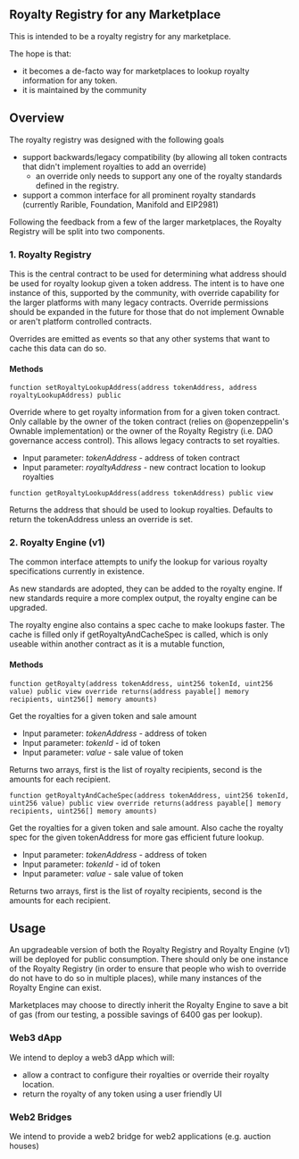 ## Royalty Registry for any Marketplace

This is intended to be a royalty registry for any marketplace.

The hope is that:
- it becomes a de-facto way for marketplaces to lookup royalty information for any token.
- it is maintained by the community

## Overview

The royalty registry was designed with the following goals
- support backwards/legacy compatibility (by allowing all token contracts that didn't implement royalties to add an override)
  - an override only needs to support any one of the royalty standards defined in the registry.
- support a common interface for all prominent royalty standards (currently Rarible, Foundation, Manifold and EIP2981)

Following the feedback from a few of the larger marketplaces, the Royalty Registry will be split into two components.

### 1. Royalty Registry
This is the central contract to be used for determining what address should be used for royalty lookup given a token address.  The intent is to have one instance of this, supported by the community, with override capability for the larger platforms with many legacy contracts.  Override permissions should be expanded in the future for those that
do not implement Ownable or aren't platform controlled contracts.

Overrides are emitted as events so that any other systems that want to cache this data can do so.

#### Methods

```
function setRoyaltyLookupAddress(address tokenAddress, address royaltyLookupAddress) public
```
Override where to get royalty information from for a given token contract.  Only callable by the owner of the token contract (relies on @openzeppelin's Ownable implementation) or the owner of the Royalty Registry (i.e. DAO governance access control).  This allows legacy contracts to set royalties.

- Input parameter: *tokenAddress*   - address of token contract
- Input parameter: *royaltyAddress* - new contract location to lookup royalties

```
function getRoyaltyLookupAddress(address tokenAddress) public view
```
Returns the address that should be used to lookup royalties.  Defaults to return the tokenAddress unless an override is set.

### 2. Royalty Engine (v1)

The common interface attempts to unify the lookup for various royalty specifications currently in existence.

As new standards are adopted, they can be added to the royalty engine.  If new standards require a more complex output, the royalty engine can be upgraded.

The royalty engine also contains a spec cache to make lookups faster.  The cache is filled only if getRoyaltyAndCacheSpec is called, which is only useable within another contract as it is a mutable function,

#### Methods

```
function getRoyalty(address tokenAddress, uint256 tokenId, uint256 value) public view override returns(address payable[] memory recipients, uint256[] memory amounts)
```
Get the royalties for a given token and sale amount

- Input parameter: *tokenAddress* - address of token
- Input parameter: *tokenId*      - id of token
- Input parameter: *value*        - sale value of token

Returns two arrays, first is the list of royalty recipients, second is the amounts for each recipient.

```
function getRoyaltyAndCacheSpec(address tokenAddress, uint256 tokenId, uint256 value) public view override returns(address payable[] memory recipients, uint256[] memory amounts)
```
Get the royalties for a given token and sale amount.  Also cache the royalty spec for the given tokenAddress for more gas efficient future lookup.

- Input parameter: *tokenAddress* - address of token
- Input parameter: *tokenId*      - id of token
- Input parameter: *value*        - sale value of token

Returns two arrays, first is the list of royalty recipients, second is the amounts for each recipient.

## Usage

An upgradeable version of both the Royalty Registry and Royalty Engine (v1) will be deployed for public consumption.  There should only be one instance of the Royalty Registry (in order to ensure that people who wish to override do not have to do so in multiple places), while many instances of the Royalty Engine can exist.

Marketplaces may choose to directly inherit the Royalty Engine to save a bit of gas (from our testing, a possible savings of 6400 gas per lookup).

### Web3 dApp
We intend to deploy a web3 dApp which will:
- allow a contract to configure their royalties or override their royalty location.
- return the royalty of any token using a user friendly UI

### Web2 Bridges
We intend to provide a web2 bridge for web2 applications (e.g. auction houses)
